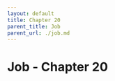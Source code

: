 ```yaml
---
layout: default
title: Chapter 20
parent_title: Job
parent_url: ./job.md
---
```


# Job - Chapter 20
